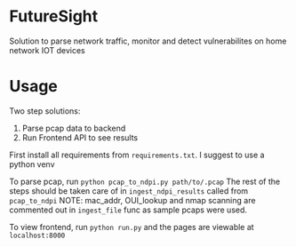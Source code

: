 # FutureSight

Solution to parse network traffic, monitor and detect vulnerabilites on home network IOT devices


# Usage

Two step solutions:
1) Parse pcap data to backend
2) Run Frontend API to see results

First install all requirements from `requirements.txt`. I suggest to use a python venv

To parse pcap, run `python pcap_to_ndpi.py path/to/.pcap`
The rest of the steps should be taken care of in `ingest_ndpi_results` called from `pcap_to_ndpi`
NOTE: mac_addr, OUI_lookup and nmap scanning are commented out in `ingest_file` func as sample pcaps were used.

To view frontend, run `python run.py` and the pages are viewable at `localhost:8000` 
